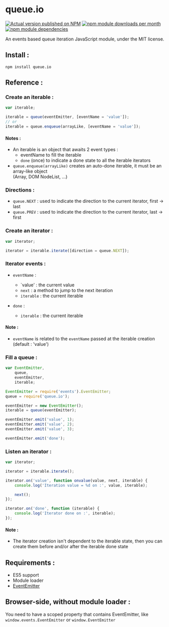 # queue.io

[![Actual version published on NPM](https://badge.fury.io/js/queue.io.png)](https://www.npmjs.org/package/queue.io)
[![npm module downloads per month](http://img.shields.io/npm/dm/queue.io.svg)](https://www.npmjs.org/package/queue.io)
[![npm module dependencies](https://david-dm.org/Lcfvs/queue.io.png)](https://www.npmjs.org/package/queue.io)

An events based queue iteration JavaScript module, under the MIT license.


## Install :

`npm install queue.io`


## Reference :

### Create an iterable :

```JavaScript
var iterable;

iterable = queue(eventEmitter, [eventName = 'value']);
// or
iterable = queue.enqueue(arrayLike, [eventName = 'value']);
```

#### Notes :
* An iterable is an object that awaits 2 event types :
  * eventName to fill the iterable
  * `done` (once) to indicate a done state to all the iterable iterators
* `queue.enqueue(arrayLike)` creates an auto-done iterable, it must be an array-like object<br />
  (Array, DOM NodeList, ...)

### Directions :

* `queue.NEXT` : used to indicate the direction to the current iterator, first -> last
* `queue.PREV` : used to indicate the direction to the current iterator, last -> first

### Create an iterator :

```JavaScript
var iterator;

iterator = iterable.iterate([direction = queue.NEXT]);
```

### Iterator events :

* `eventName` :
  * `value'    : the current value
  * `next`     : a method to jump to the next iteration
  * `iterable` : the current iterable

* `done` :
  * `iterable` : the current iterable

#### Note :
* `eventName` is related to the `eventName` passed at the iterable creation (default : 'value')

### Fill a queue :

```JavaScript
var EventEmitter,
    queue,
    eventEmitter,
    iterable;

EventEmitter = require('events').EventEmitter;
queue = require('queue.io');

eventEmitter = new EventEmitter();
iterable = queue(eventEmitter);

eventEmitter.emit('value', 1);
eventEmitter.emit('value', 2);
eventEmitter.emit('value', 3);

eventEmitter.emit('done');
```

### Listen an iterator :

```JavaScript
var iterator;

iterator = iterable.iterate();

iterator.on('value', function onvalue(value, next, iterable) {
    console.log('Iteration value = %d on :', value, iterable);

    next();
});

iterator.on('done', function (iterable) {
    console.log('Iterator done on :', iterable);
});
```

#### Note :
* The iterator creation isn't dependent to the iterable state, then you can create them before and/or after the iterable done state


## Requirements :

* ES5 support
* Module loader
* [EventEmitter](https://github.com/Wolfy87/EventEmitter)


## Browser-side, without module loader :

You need to have a scoped property that contains EventEmitter, like `window.events.EventEmitter` or `window.EventEmitter`